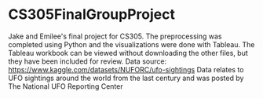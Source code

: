 # CS305FinalGroupProject
Jake and Emilee's final project for CS305. The preprocessing was completed using Python and the visualizations were done with Tableau. The Tableau workbook can be viewed without downloading the other files, but they have been included for review. 
Data source: https://www.kaggle.com/datasets/NUFORC/ufo-sightings
Data relates to UFO sightings around the world from the last century and was posted by The National UFO Reporting Center
